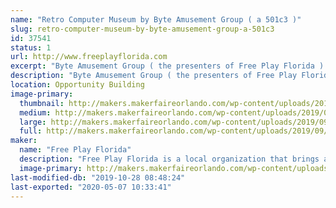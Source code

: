 ```yaml
---
name: "Retro Computer Museum by Byte Amusement Group ( a 501c3 )"
slug: retro-computer-museum-by-byte-amusement-group-a-501c3
id: 37541
status: 1
url: http://www.freeplayflorida.com
excerpt: "Byte Amusement Group ( the presenters of Free Play Florida ) is a 501c3 Non-Profit and will be exhibiting the Retro Computer Exhibit.  We may even have an Arcade or Pinball to play !  "
description: "Byte Amusement Group ( the presenters of Free Play Florida ) is a 501c3 Non-Profit and will be exhibiting the Retro Computer Exhibit.  We may even have an Arcade or Pinball to play !"
location: Opportunity Building
image-primary:
  thumbnail: http://makers.makerfaireorlando.com/wp-content/uploads/2019/09/20190726_195527-150x150.jpg
  medium: http://makers.makerfaireorlando.com/wp-content/uploads/2019/09/20190726_195527-300x225.jpg
  large: http://makers.makerfaireorlando.com/wp-content/uploads/2019/09/20190726_195527-1024x768.jpg
  full: http://makers.makerfaireorlando.com/wp-content/uploads/2019/09/20190726_195527.jpg
maker:
  name: "Free Play Florida"
  description: "Free Play Florida is a local organization that brings all the exciting aspects of Pinball, Arcade, and Consoles to the Orlando area in November, we also bring small arcades to local community events such as but not limited to: Spooky Empire, MegaCon, Walker Stalker Con.  This year we plan on bringing more Maker themed items to Orlando Maker fair. Last year we brought a Large Dragon's Lair Themed Joystick and Minecraft Arcade Machine.  "
  image-primary: http://makers.makerfaireorlando.com/wp-content/uploads/2015/08/logo-1024x503.jpeg
last-modified-db: "2019-10-28 08:48:24"
last-exported: "2020-05-07 10:33:41"
---
```

